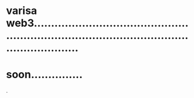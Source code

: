 # varisa web3.......................................................................................................................
# soon...............
.
